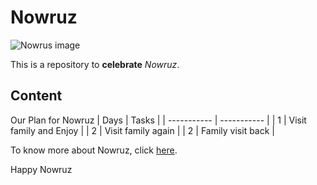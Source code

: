 # Nowruz

![Nowrus image](https://upload.wikimedia.org/wikipedia/commons/5/59/White_house_haft_seen.jpg)

This is a repository to **celebrate** _Nowruz_.

## Content

Our Plan for Nowruz
| Days      | Tasks |
| ----------- | ----------- |
| 1      | Visit family and Enjoy      |
| 2   | Visit family again        |
| 2   | Family visit back      |


To know more about Nowruz, click [here](https://fa.wikipedia.org/wiki/%D9%86%D9%88%D8%B1%D9%88%D8%B2).


Happy Nowruz
